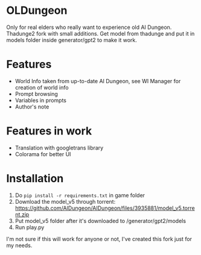 # OLDungeon
Only for real elders who really want to experience old AI Dungeon. Thadunge2 fork with small additions. Get model from thadunge and put it in models folder inside generator/gpt2 to make it work.

# Features
* World Info taken from up-to-date AI Dungeon, see WI Manager for creation of world info
* Prompt browsing 
* Variables in prompts
* Author's note

# Features in work
* Translation with googletrans library
* Colorama for better UI

# Installation
1. Do `pip install -r requirements.txt` in game folder
2. Download the model_v5 through torrent: https://github.com/AIDungeon/AIDungeon/files/3935881/model_v5.torrent.zip
3. Put model_v5 folder after it's downloaded to /generator/gpt2/models
4. Run play.py

I'm not sure if this will work for anyone or not, I've created this fork just for my needs.
